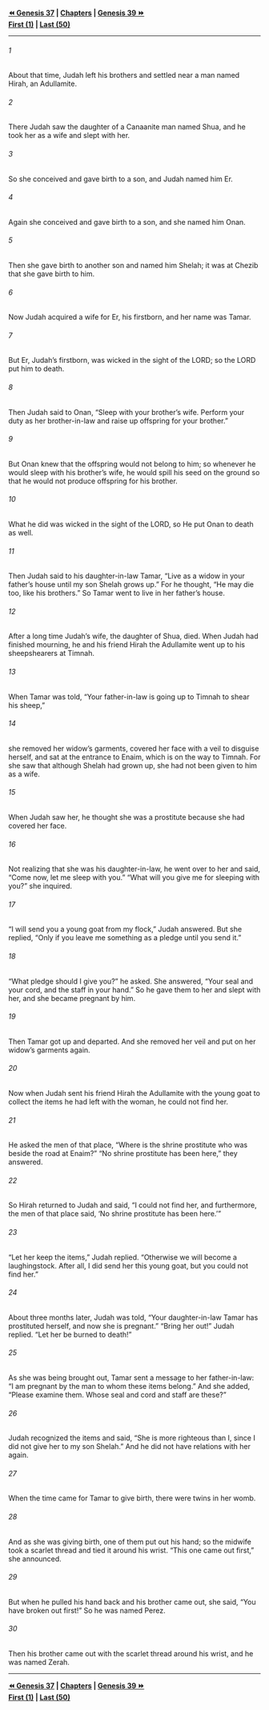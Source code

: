   
**[⏪ Genesis 37](./Genesis%2037.md) | [Chapters](./_index.md) | [Genesis 39 ⏩](./Genesis%2039.md)**  
**[First (1)](./Genesis%201.md) | [Last (50)](./Genesis%2050.md)**  
  
---  
  
###### 1  
About that time, Judah left his brothers and settled near a man named Hirah, an Adullamite.  
  
###### 2  
There Judah saw the daughter of a Canaanite man named Shua, and he took her as a wife and slept with her.  
  
###### 3  
So she conceived and gave birth to a son, and Judah named him Er.  
  
###### 4  
Again she conceived and gave birth to a son, and she named him Onan.  
  
###### 5  
Then she gave birth to another son and named him Shelah; it was at Chezib that she gave birth to him.  
  
###### 6  
Now Judah acquired a wife for Er, his firstborn, and her name was Tamar.  
  
###### 7  
But Er, Judah’s firstborn, was wicked in the sight of the LORD; so the LORD put him to death.  
  
###### 8  
Then Judah said to Onan, “Sleep with your brother’s wife. Perform your duty as her brother-in-law and raise up offspring for your brother.”  
  
###### 9  
But Onan knew that the offspring would not belong to him; so whenever he would sleep with his brother’s wife, he would spill his seed on the ground so that he would not produce offspring for his brother.  
  
###### 10  
What he did was wicked in the sight of the LORD, so He put Onan to death as well.  
  
###### 11  
Then Judah said to his daughter-in-law Tamar, “Live as a widow in your father’s house until my son Shelah grows up.” For he thought, “He may die too, like his brothers.” So Tamar went to live in her father’s house.  
  
###### 12  
After a long time Judah’s wife, the daughter of Shua, died. When Judah had finished mourning, he and his friend Hirah the Adullamite went up to his sheepshearers at Timnah.  
  
###### 13  
When Tamar was told, “Your father-in-law is going up to Timnah to shear his sheep,”  
  
###### 14  
she removed her widow’s garments, covered her face with a veil to disguise herself, and sat at the entrance to Enaim, which is on the way to Timnah. For she saw that although Shelah had grown up, she had not been given to him as a wife.  
  
###### 15  
When Judah saw her, he thought she was a prostitute because she had covered her face.  
  
###### 16  
Not realizing that she was his daughter-in-law, he went over to her and said, “Come now, let me sleep with you.” “What will you give me for sleeping with you?” she inquired.  
  
###### 17  
“I will send you a young goat from my flock,” Judah answered. But she replied, “Only if you leave me something as a pledge until you send it.”  
  
###### 18  
“What pledge should I give you?” he asked. She answered, “Your seal and your cord, and the staff in your hand.” So he gave them to her and slept with her, and she became pregnant by him.  
  
###### 19  
Then Tamar got up and departed. And she removed her veil and put on her widow’s garments again.  
  
###### 20  
Now when Judah sent his friend Hirah the Adullamite with the young goat to collect the items he had left with the woman, he could not find her.  
  
###### 21  
He asked the men of that place, “Where is the shrine prostitute who was beside the road at Enaim?” “No shrine prostitute has been here,” they answered.  
  
###### 22  
So Hirah returned to Judah and said, “I could not find her, and furthermore, the men of that place said, ‘No shrine prostitute has been here.’”  
  
###### 23  
“Let her keep the items,” Judah replied. “Otherwise we will become a laughingstock. After all, I did send her this young goat, but you could not find her.”  
  
###### 24  
About three months later, Judah was told, “Your daughter-in-law Tamar has prostituted herself, and now she is pregnant.” “Bring her out!” Judah replied. “Let her be burned to death!”  
  
###### 25  
As she was being brought out, Tamar sent a message to her father-in-law: “I am pregnant by the man to whom these items belong.” And she added, “Please examine them. Whose seal and cord and staff are these?”  
  
###### 26  
Judah recognized the items and said, “She is more righteous than I, since I did not give her to my son Shelah.” And he did not have relations with her again.  
  
###### 27  
When the time came for Tamar to give birth, there were twins in her womb.  
  
###### 28  
And as she was giving birth, one of them put out his hand; so the midwife took a scarlet thread and tied it around his wrist. “This one came out first,” she announced.  
  
###### 29  
But when he pulled his hand back and his brother came out, she said, “You have broken out first!” So he was named Perez.  
  
###### 30  
Then his brother came out with the scarlet thread around his wrist, and he was named Zerah.  
  
  
---  
  
**[⏪ Genesis 37](./Genesis%2037.md) | [Chapters](./_index.md) | [Genesis 39 ⏩](./Genesis%2039.md)**  
**[First (1)](./Genesis%201.md) | [Last (50)](./Genesis%2050.md)**  
  
